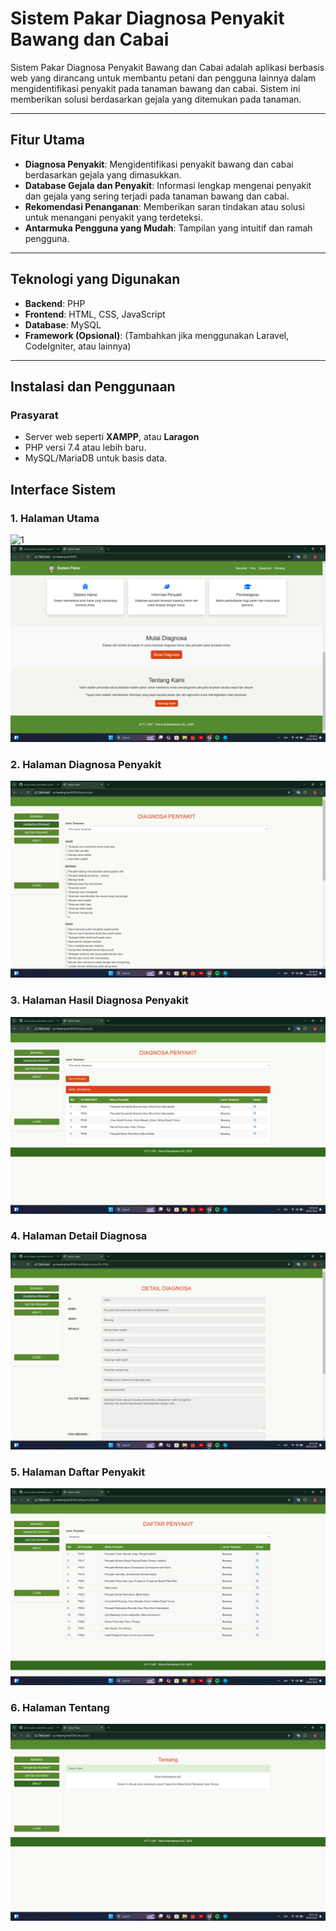 # Sistem Pakar Diagnosa Penyakit Bawang dan Cabai

Sistem Pakar Diagnosa Penyakit Bawang dan Cabai adalah aplikasi berbasis web yang dirancang untuk membantu petani dan pengguna lainnya dalam mengidentifikasi penyakit pada tanaman bawang dan cabai. Sistem ini memberikan solusi berdasarkan gejala yang ditemukan pada tanaman.

---

## Fitur Utama

- **Diagnosa Penyakit**: Mengidentifikasi penyakit bawang dan cabai berdasarkan gejala yang dimasukkan.
- **Database Gejala dan Penyakit**: Informasi lengkap mengenai penyakit dan gejala yang sering terjadi pada tanaman bawang dan cabai.
- **Rekomendasi Penanganan**: Memberikan saran tindakan atau solusi untuk menangani penyakit yang terdeteksi.
- **Antarmuka Pengguna yang Mudah**: Tampilan yang intuitif dan ramah pengguna.

---

## Teknologi yang Digunakan

- **Backend**: PHP
- **Frontend**: HTML, CSS, JavaScript
- **Database**: MySQL
- **Framework (Opsional)**: (Tambahkan jika menggunakan Laravel, CodeIgniter, atau lainnya)

---

## Instalasi dan Penggunaan

### Prasyarat
- Server web seperti **XAMPP**, atau **Laragon**
- PHP versi 7.4 atau lebih baru.
- MySQL/MariaDB untuk basis data.

## Interface Sistem 

### 1. Halaman Utama

![1](assets/img/interface/1.png)
![2](assets/img/interface/2.png)
### 2. Halaman Diagnosa Penyakit

![3](assets/img/interface/3.png)
### 3. Halaman Hasil Diagnosa Penyakit

![4](assets/img/interface/4.png)
### 4. Halaman Detail Diagnosa 

![5](assets/img/interface/5.png)
### 5. Halaman Daftar Penyakit

![6](assets/img/interface/6.png)
### 6. Halaman Tentang

![7](assets/img/interface/7.png)
